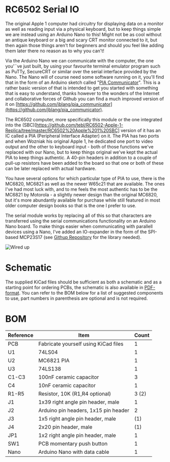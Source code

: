 # RC6502 Serial IO

The original Apple 1 computer had circuitry for displaying data on a monitor as well as reading input via a physical keyboard, but to keep things simple we are instead using an Arduino Nano to this! Might not be as cool without an antique keyboard or a big and scary CRT monitor connected to it, but then again those things aren't for beginners and should you feel like adding them later there no reason as to why you can't!

Via the Arduino Nano we can communicate with the computer, the one you'¨ve just built, by using your favourite terminal emulator program such as PuTTy, SecureCRT or similar over the serial interface provided by the Nano. The Nano will of course need some software running on it, you'll find that in the form of an Arduino sketch called "[PIA Communicator](https://github.com/tebl/RC6502/tree/master/RC6502%20Serial%20IO/pia_communicator)". This is a rather basic version of that is intended to get you started with something that is easy to understand, thanks however to the wonders of the Internet and collaborative forces of Github you can find a much improved version of it on [https://github.com/jblang/pia_communicator](https://github.com/jblang/pia_communicator).

The RC6502 computer, more specifically this module or the one integrated into the (SBC)[https://github.com/tebl/RC6502-Apple-1-Replica/tree/master/RC6502%20Apple%201%20SBC] version of it has an IC called a PIA (Peripheral Interface Adapter) on it. The PIA has two ports and when Wozniak his original Apple 1, he dedicated one port to video output and the other to keyboard input - both of those functions we've replaced with our Nano, but to keep things original we've kept the actual PIA to keep things authentic. A 40-pin headers in addition to a couple of pull-up resistors have been added to the board so that one or both of these can be later replaced with actual hardware.

You have several options for which particular type of PIA to use, there is the MC6820, MC6821 as well as the newer W65c21 that are available. The ones I've had most luck with, and to me feels the most authentic has to be the MC6821 by Motorola - a slightly newer design than the original MC6820, but it's more abundantly available for purchase while still featured in most older computer design books so that is the one I prefer to use.

The serial module works by replacing all of this so that characters are transferred using the serial communications functionality on an Arduino Nano board. To make things easier when communicating with parallell devices using a Nano, I've added an IO-expander in the form of the SPI-based MCP23S17 (see [Githup Repository](https://github.com/MajenkoLibraries/MCP23S17) for the library needed).

![Wired up](https://github.com/tebl/RC6502/raw/master/RC6502%20Serial%20IO/gallery/2017-06-02%2019.50.00.jpg)

# Schematic
The supplied KiCad files should be sufficient as both a schematic and as a starting
point for ordering PCBs, the schematic is also available in
[PDF-format](https://github.com/tebl/RC6502/raw/master/RC6502%20Serial%20IO/export/RC6502%20Serial%20IO.pdf). You can refer to the BOM below for a list of suggested components to use, part numbers in parenthesis are optional and is not required.

# BOM
| Reference | Item                                  | Count  |
| --------- | ------------------------------------- | ------ |
| PCB       | Fabricate yourself using KiCad files  |     1  |
| U1        | 74LS04                                |     1  |
| U2        | MC6821 PIA                            |     1  |
| U3        | 74LS138                               |     1  |
| C1-C3     | 100nF ceramic capacitor               |     3  |
| C4        | 10nF ceramic capacitor                |     1  |
| R1-R5     | Resistor, 10K (R1,R4 optional)        |  3 (2) |
| J1        | 1x39 right angle pin header, male     |     1  |
| J2        | Arduino pin headers, 1x15 pin header  |     2  |
| J3        | 1x5 right angle pin header, male      |    (1) |
| J4        | 2x20 pin header, male                 |    (1) |
| JP1       | 1x2 right angle pin header, male      |     1  |
| SW1       | PCB momentary push button             |     1  |
| Nano      | Arduino Nano with data cable          |     1  |